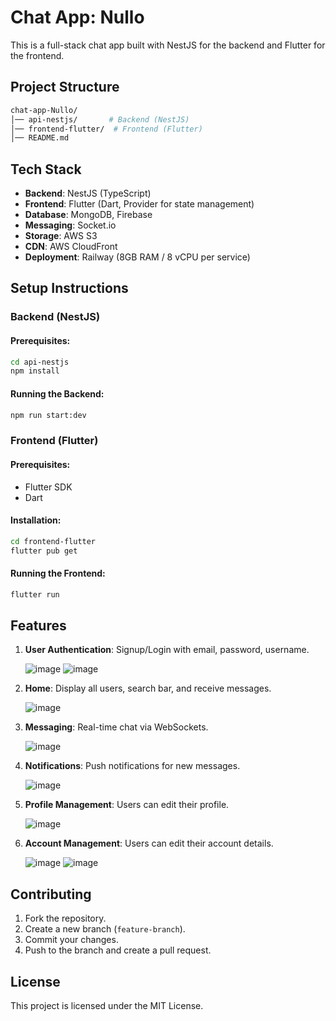 # Chat App: Nullo
This is a full-stack chat app built with NestJS for the backend and Flutter for the frontend.

## Project Structure
```sh
chat-app-Nullo/
│── api-nestjs/       # Backend (NestJS)
│── frontend-flutter/  # Frontend (Flutter)
│── README.md
```

## Tech Stack
- **Backend**: NestJS (TypeScript)
- **Frontend**: Flutter (Dart, Provider for state management)
- **Database**: MongoDB, Firebase
- **Messaging**: Socket.io
- **Storage**: AWS S3
- **CDN**: AWS CloudFront
- **Deployment**: Railway (8GB RAM / 8 vCPU per service)

## Setup Instructions

### **Backend (NestJS)**
#### Prerequisites:
```sh
cd api-nestjs
npm install
```
#### Running the Backend:
```sh
npm run start:dev
```

### **Frontend (Flutter)**
#### Prerequisites:
- Flutter SDK
- Dart

#### Installation:
```sh
cd frontend-flutter
flutter pub get
```
#### Running the Frontend:
```sh
flutter run
```

## Features
1. **User Authentication**: Signup/Login with email, password, username.
   
   ![image](https://github.com/user-attachments/assets/af8c77ab-1324-47aa-a376-3f8d5e443c9e)
   ![image](https://github.com/user-attachments/assets/9ca8ceee-a625-410f-b3c8-225ae12e5c55)

2. **Home**: Display all users, search bar, and receive messages.
   
   ![image](https://github.com/user-attachments/assets/4ebd3ddb-34db-40b8-934b-d0a61716837f)

3. **Messaging**: Real-time chat via WebSockets.
   
   ![image](https://github.com/user-attachments/assets/ea90fcc6-acc5-4f9e-940f-1b4fe0ee921b)

4. **Notifications**: Push notifications for new messages.
   
   ![image](https://github.com/user-attachments/assets/adfe55e1-3148-4e6a-acb9-b6249a5be6df)

5. **Profile Management**: Users can edit their profile.
   
   ![image](https://github.com/user-attachments/assets/8607eb95-a013-4d33-a2d7-8cd154910e46)

6. **Account Management**: Users can edit their account details.
   
   ![image](https://github.com/user-attachments/assets/57c90fcf-b8f2-429e-bf42-ae6573267dac)
   ![image](https://github.com/user-attachments/assets/5a426c5d-df9a-4b17-8130-a959352fb64c)

## Contributing
1. Fork the repository.
2. Create a new branch (`feature-branch`).
3. Commit your changes.
4. Push to the branch and create a pull request.

## License
This project is licensed under the MIT License.

